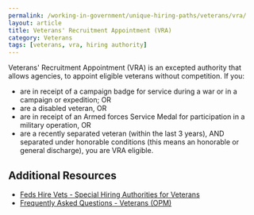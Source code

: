 ```yaml
---
permalink: /working-in-government/unique-hiring-paths/veterans/vra/
layout: article
title: Veterans' Recruitment Appointment (VRA)
category: Veterans
tags: [veterans, vra, hiring authority]
---
```


Veterans' Recruitment Appointment (VRA) is an excepted authority that allows agencies, to appoint eligible veterans without competition. If you:

* are in receipt of a campaign badge for service during a war or in a campaign or expedition; OR
* are a disabled veteran, OR
* are in receipt of an Armed forces Service Medal for participation in a military operation, OR
* are a recently separated veteran (within the last 3 years), AND separated under honorable conditions (this means an honorable or general discharge), you are VRA eligible.

## Additional Resources

* [Feds Hire Vets - Special Hiring Authorities for Veterans](https://fedshirevets.gov/job/shav/index.aspx)
* [Frequently Asked Questions - Veterans (OPM)](https://www.opm.gov/FAQS/topic/veterans/index.aspx)
